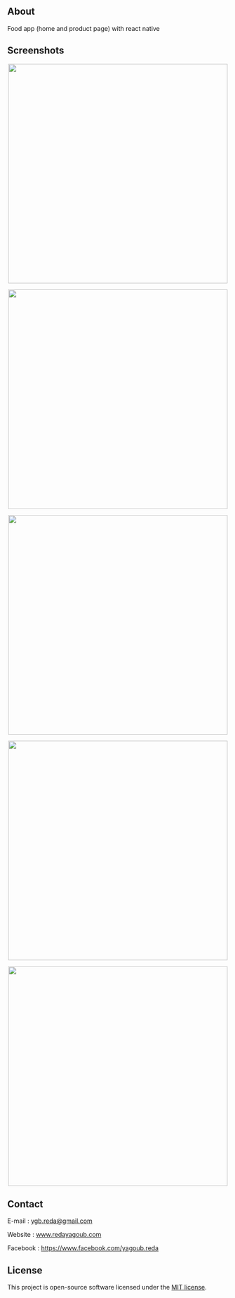 
## About 

Food app (home and product page) with react native

## Screenshots

<p align="center"><img src="https://redayagoub.com/assets/images/s22.png" width="500"></p>
<p align="center"><img src="https://redayagoub.com/assets/images/s11.png" width="500"></p>
<p align="center"><img src="https://redayagoub.com/assets/images/s33.png" width="500"></p>
<p align="center"><img src="https://redayagoub.com/assets/images/s44.png" width="500"></p>
<p align="center"><img src="https://redayagoub.com/assets/images/s55.png" width="500"></p>


## Contact

E-mail : ygb.reda@gmail.com

Website : www.redayagoub.com

Facebook : https://www.facebook.com/yagoub.reda

## License

This project is open-source software licensed under the [MIT license](https://opensource.org/licenses/MIT).
